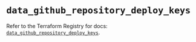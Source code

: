 # `data_github_repository_deploy_keys`

Refer to the Terraform Registry for docs: [`data_github_repository_deploy_keys`](https://registry.terraform.io/providers/integrations/github/6.0.1/docs/data-sources/repository_deploy_keys).
